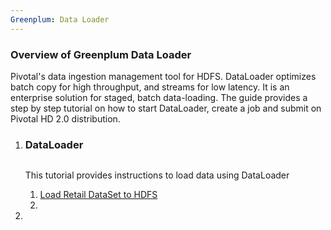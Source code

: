 ```yaml
---
Greenplum: Data Loader	
---
```


### Overview of Greenplum Data Loader

Pivotal's data ingestion management tool for HDFS. DataLoader optimizes batch copy for high throughput, and streams for low latency. It is an enterprise solution for staged, batch data-loading.
The guide provides a step by step tutorial on how to start DataLoader, create a job and submit on Pivotal HD 2.0 distribution.


<ol class="class-list">
      <li>
      <h3>DataLoader</h3>
      <span></span>
      <img src="/images/elephant_rgb_sq.png" alt=""><p class="description">
      This tutorial provides instructions to load data using DataLoader
      </p>
      <ol class="lesson-list">
        <li>
        <a href="/getting-started/data-loader/data-loader.html">
        Load Retail DataSet to HDFS
        </a>
        </li>
	<li></li>
     </ol>
<li></li>
